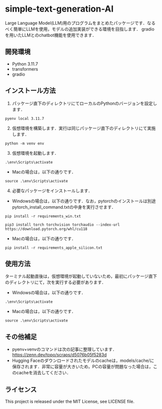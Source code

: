 # simple-text-generation-AI
Large Language Model(LLM)用のプログラムをまとめたパッケージです．なるべく簡単にLLMを使用，モデルの追加実装ができる環境を目指します．
gradioを用いたLLMとのchatbot機能を使用できます．

## 開発環境
- Python 3.11.7
- transformers
- gradio

## インストール方法
1. パッケージ直下のディレクトリにてローカルのPythonのバージョンを設定します．
```
pyenv local 3.11.7
```
2. 仮想環境を構築します．実行は同じパッケージ直下のディレクトリにて実施します．
```
python -m venv env
```
3. 仮想環境を起動します．  
```
.\env\Scripts\activate
```
- Macの場合は，以下の通りです．
```
source .\env\Scripts\activate
```
4. 必要なパッケージをインストールします．
- Windowsの場合は，以下の通りです．なお，pytorchのインストールは別途pytorch_install_command.txtの中身を実行させます．
```
pip install -r requirements_win.txt
```
```
pip3 install torch torchvision torchaudio --index-url https://download.pytorch.org/whl/cu118
```
- Macの場合は，以下の通りです．
```
pip install -r requirements_apple_silicon.txt
```

## 使用方法
ターミナル起動直後は，仮想環境が起動していないため，最初にパッケージ直下のディレクトリにて，次を実行する必要があります．  
- Windowsの場合は，以下の通りです．
```
.\env\Scripts\activate
```
- Macの場合は，以下の通りです．
```
source .\env\Scripts\activate
```

## その他補足
- pyenv+venvのコマンドは次の記事に整理しています．https://zenn.dev/topo/scraps/d5076b05f5283d
- Hugging Faceのダウンロードされたモデルのcacheは，models/cache/に保存されます．非常に容量が大きいため，PCの容量が問題なった場合は，このcacheを消去してください．

## ライセンス
This project is released under the MIT License, see LICENSE file.

